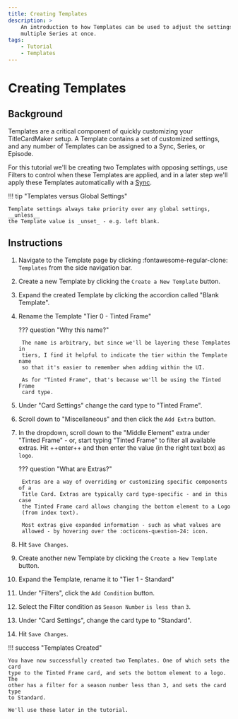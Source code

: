 ```yaml
---
title: Creating Templates
description: >
    An introduction to how Templates can be used to adjust the settings of
    multiple Series at once.
tags:
    - Tutorial
    - Templates
---
```


# Creating Templates

## Background

Templates are a critical component of quickly customizing your TitleCardMaker
setup. A Template contains a set of customized settings, and any number of
Templates can be assigned to a Sync, Series, or Episode.

For this tutorial we'll be creating two Templates with opposing settings, use
Filters to control when these Templates are applied, and in a later step we'll
apply these Templates automatically with a [Sync](./first_sync/index.md).

!!! tip "Templates versus Global Settings"
        
    Template settings always take priority over any global settings, __unless__
    the Template value is _unset_ - e.g. left blank.

## Instructions

1. Navigate to the Template page by clicking :fontawesome-regular-clone:
`Templates` from the side navigation bar.

2. Create a new Template by clicking the `Create a New Template` button.

3. Expand the created Template by clicking the accordion called "Blank
Template".

4. Rename the Template "Tier 0 - Tinted Frame"

    ??? question "Why this name?"

        The name is arbitrary, but since we'll be layering these Templates in
        tiers, I find it helpful to indicate the tier within the Template name
        so that it's easier to remember when adding within the UI.

        As for "Tinted Frame", that's because we'll be using the Tinted Frame
        card type.

5. Under "Card Settings" change the card type to "Tinted Frame". 

6. Scroll down to "Miscellaneous" and then click the `Add Extra` button.

7. In the dropdown, scroll down to the "Middle Element" extra under "Tinted
Frame" - or, start typing "Tinted Frame" to filter all available extras. Hit
++enter++ and then enter the value (in the right text box) as `logo`.

    ??? question "What are Extras?"

        Extras are a way of overriding or customizing specific components of a
        Title Card. Extras are typically card type-specific - and in this case
        the Tinted Frame card allows changing the bottom element to a Logo
        (from index text).

        Most extras give expanded information - such as what values are
        allowed - by hovering over the :octicons-question-24: icon.

8. Hit `Save Changes`.

9. Create another new Template by clicking the `Create a New Template` button.

10. Expand the Template, rename it to "Tier 1 - Standard"

11. Under "Filters", click the `Add Condition` button.

12. Select the Filter condition as `Season Number` `is less than` `3`.

13. Under "Card Settings", change the card type to "Standard".

14. Hit `Save Changes`.

!!! success "Templates Created"

    You have now successfully created two Templates. One of which sets the card
    type to the Tinted Frame card, and sets the bottom element to a logo. The
    other has a filter for a season number less than 3, and sets the card type
    to Standard.

    We'll use these later in the tutorial.
